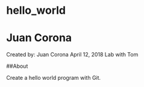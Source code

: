 # hello_world
# Juan Corona

Created by: Juan Corona
April 12, 2018
Lab with Tom

##About

Create a hello world program with Git.
